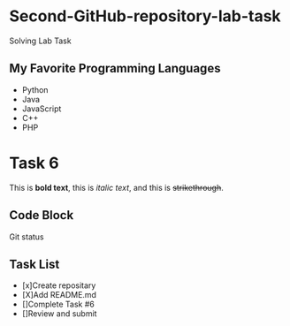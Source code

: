 # Second-GitHub-repository-lab-task
Solving  Lab Task 

## My Favorite Programming Languages
* Python
* Java
* JavaScript
* C++
* PHP

# Task 6
This is **bold text**, this is *italic text*, and this is ~~strikethrough~~.

## Code Block

Git status


## Task List
- [x]Create repositary
- [X]Add README.md
- []Complete Task #6
- []Review and submit
